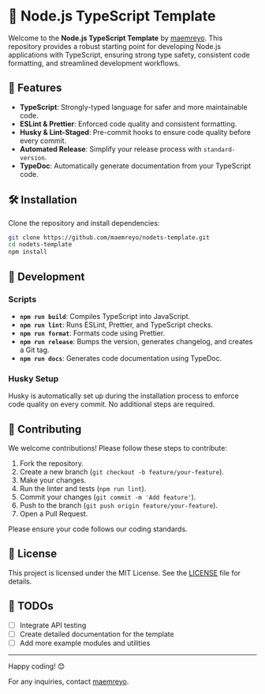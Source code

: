 # 🚀 Node.js TypeScript Template

Welcome to the **Node.js TypeScript Template** by [maemreyo](https://github.com/maemreyo). This repository provides a robust starting point for developing Node.js applications with TypeScript, ensuring strong type safety, consistent code formatting, and streamlined development workflows.

## 🌟 Features

- **TypeScript**: Strongly-typed language for safer and more maintainable code.
- **ESLint & Prettier**: Enforced code quality and consistent formatting.
- **Husky & Lint-Staged**: Pre-commit hooks to ensure code quality before every commit.
- **Automated Release**: Simplify your release process with `standard-version`.
- **TypeDoc**: Automatically generate documentation from your TypeScript code.

## 🛠️ Installation

Clone the repository and install dependencies:

```bash
git clone https://github.com/maemreyo/nodets-template.git
cd nodets-template
npm install
```

## 🔧 Development

### Scripts

- **`npm run build`**: Compiles TypeScript into JavaScript.
- **`npm run lint`**: Runs ESLint, Prettier, and TypeScript checks.
- **`npm run format`**: Formats code using Prettier.
- **`npm run release`**: Bumps the version, generates changelog, and creates a Git tag.
- **`npm run docs`**: Generates code documentation using TypeDoc.

### Husky Setup

Husky is automatically set up during the installation process to enforce code quality on every commit. No additional steps are required.

## 🤝 Contributing

We welcome contributions! Please follow these steps to contribute:

1. Fork the repository.
2. Create a new branch (`git checkout -b feature/your-feature`).
3. Make your changes.
4. Run the linter and tests (`npm run lint`).
5. Commit your changes (`git commit -m 'Add feature'`).
6. Push to the branch (`git push origin feature/your-feature`).
7. Open a Pull Request.

Please ensure your code follows our coding standards.

## 📄 License

This project is licensed under the MIT License. See the [LICENSE](LICENSE) file for details.

## 🎯 TODOs

- [ ] Integrate API testing
- [ ] Create detailed documentation for the template
- [ ] Add more example modules and utilities

---

Happy coding! 😊

For any inquiries, contact [maemreyo](mailto:matthewngo1114@gmail.com).